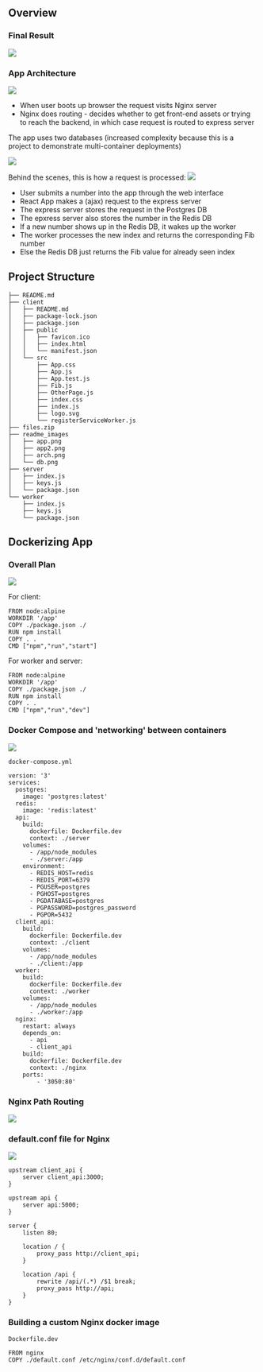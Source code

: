 ## Overview
### Final Result
![](readme_images/app.png)

### App Architecture
![](readme_images/arch.png)

- When user boots up browser the request visits Nginx server
- Nginx does routing - decides whether to get front-end assets or trying to reach the backend, in which case request is routed to express server

The app uses two databases (increased complexity because this is a project to demonstrate multi-container deployments)

![](readme_images/db.png)

Behind the scenes, this is how a request is processed:
![](readme_images/app2.png)

- User submits a number into the app through the web interface
- React App makes a (ajax) request to the express server
- The express server stores the request in the Postgres DB
- The epxress server also stores the number in the Redis DB
- If a new number shows up in the Redis DB, it wakes up the worker
- The worker processes the new index and returns the corresponding Fib number
- Else the Redis DB just returns the Fib value for already seen index

## Project Structure
```
├── README.md
├── client
│   ├── README.md
│   ├── package-lock.json
│   ├── package.json
│   ├── public
│   │   ├── favicon.ico
│   │   ├── index.html
│   │   └── manifest.json
│   └── src
│       ├── App.css
│       ├── App.js
│       ├── App.test.js
│       ├── Fib.js
│       ├── OtherPage.js
│       ├── index.css
│       ├── index.js
│       ├── logo.svg
│       └── registerServiceWorker.js
├── files.zip
├── readme_images
│   ├── app.png
│   ├── app2.png
│   ├── arch.png
│   └── db.png
├── server
│   ├── index.js
│   ├── keys.js
│   └── package.json
└── worker
    ├── index.js
    ├── keys.js
    └── package.json
```

## Dockerizing App
### Overall Plan
![](readme_images/doc.png)

For client:

```
FROM node:alpine
WORKDIR '/app'
COPY ./package.json ./
RUN npm install
COPY . .
CMD ["npm","run","start"]
```

For worker and server:

```
FROM node:alpine
WORKDIR '/app'
COPY ./package.json ./
RUN npm install
COPY . .
CMD ["npm","run","dev"]
```

### Docker Compose and 'networking' between containers
![](readme_images/dcompose.png)

`docker-compose.yml`

```
version: '3'
services:
  postgres:
    image: 'postgres:latest'
  redis:
    image: 'redis:latest'
  api:
    build: 
      dockerfile: Dockerfile.dev
      context: ./server
    volumes:
      - /app/node_modules
      - ./server:/app
    environment:
      - REDIS_HOST=redis
      - REDIS_PORT=6379
      - PGUSER=postgres 
      - PGHOST=postgres 
      - PGDATABASE=postgres 
      - PGPASSWORD=postgres_password 
      - PGPOR=5432  
  client_api:
    build:
      dockerfile: Dockerfile.dev
      context: ./client
    volumes:
      - /app/node_modules
      - ./client:/app
  worker:
    build:
      dockerfile: Dockerfile.dev
      context: ./worker
    volumes:
      - /app/node_modules
      - ./worker:/app
  nginx:
    restart: always
    depends_on:
      - api
      - client_api
    build: 
      dockerfile: Dockerfile.dev
      context: ./nginx
    ports:
        - '3050:80'
```

### Nginx Path Routing
![](readme_images/nginx.png)

### default.conf file for Nginx
![](readme_images/nginx2.png)

```
upstream client_api {
	server client_api:3000;
}

upstream api {
	server api:5000;
}

server {
	listen 80;

	location / {
		proxy_pass http://client_api;
	}

	location /api {
		rewrite /api/(.*) /$1 break;
		proxy_pass http://api;
	}
}
```

### Building a custom Nginx docker image

`Dockerfile.dev`

```
FROM nginx
COPY ./default.conf /etc/nginx/conf.d/default.conf
```


## 
